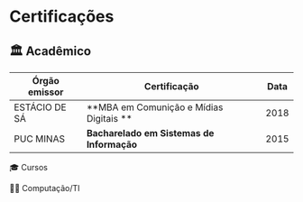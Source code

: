 # Certificações

## 🏛 Acadêmico 

| Órgão emissor          | Certificação                                                      | Data                       |
| ---------------------- | ----------------------------------------------------------------- | -------------------------- |
| ESTÁCIO DE SÁ          | **MBA em Comunição e Mídias Digitais                          **  | 2018                       |
| PUC MINAS              | **Bacharelado em Sistemas de Informação**                         | 2015                       |


🎓 Cursos

🧑‍💻 Computação/TI